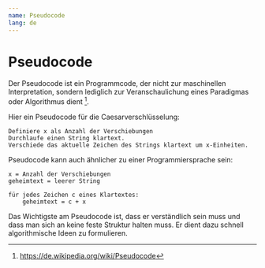 ```yaml
---
name: Pseudocode
lang: de
---
```


# Pseudocode

Der Pseudocode ist ein Programmcode, der nicht zur maschinellen Interpretation, sondern lediglich zur Veranschaulichung eines Paradigmas oder Algorithmus dient  [^1].

Hier ein Pseudocode für die Caesarverschlüsselung:

```plain
Definiere x als Anzahl der Verschiebungen
Durchlaufe einen String klartext.
Verschiede das aktuelle Zeichen des Strings klartext um x-Einheiten.
```

Pseudocode kann auch ähnlicher zu einer Programmiersprache sein:

```plain
x = Anzahl der Verschiebungen
geheimtext = leerer String

für jedes Zeichen c eines Klartextes:
    geheimtext = c + x
```

Das Wichtigste am Pseudocode ist, dass er verständlich sein muss und dass man sich an keine feste Struktur halten muss. Er dient dazu schnell algorithmische Ideen zu formulieren.


[^1]: https://de.wikipedia.org/wiki/Pseudocode
